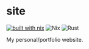 # site

[![built with
nix](https://builtwithnix.org/badge.svg)](https://builtwithnix.org)
![Nix](https://github.com/Xe/site/workflows/Nix/badge.svg)
![Rust](https://github.com/Xe/site/workflows/Rust/badge.svg)

My personal/portfolio website.

